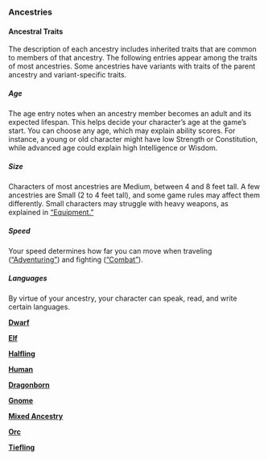 ### Ancestries

#### Ancestral Traits
The description of each ancestry includes inherited traits that are common to members of that ancestry.
The following entries appear among the traits of most ancestries.
Some ancestries have variants with traits of the parent ancestry and variant-specific traits.

##### Age
The age entry notes when an ancestry member becomes an adult and its expected lifespan.
This helps decide your character’s age at the game’s start.
You can choose any age, which may explain ability scores.
For instance, a young or old character might have low Strength or Constitution, while advanced age could explain high Intelligence or Wisdom.

##### Size
Characters of most ancestries are Medium, between 4 and 8 feet tall.
A few ancestries are Small (2 to 4 feet tall), and some game rules may affect them differently.
Small characters may struggle with heavy weapons, as explained in [“Equipment.”](#Equipment_equipment)

##### Speed
Your speed determines how far you can move when traveling ([“Adventuring”](#adventuring)) and fighting ([“Combat”](#combat)).

##### Languages
By virtue of your ancestry, your character can speak, read, and write certain languages.

[**Dwarf**](./Ancestries/Dwarf.md)

[**Elf**](./Ancestries/Elf.md)

[**Halfling**](./Ancestries/Halfling.md)

[**Human**](./Ancestries/Human.md)

[**Dragonborn**](./Ancestries/Dragonborn.md)

[**Gnome**](./Ancestries/Gnome.md)

[**Mixed Ancestry**](./Ancestries/Mixed_Ancestry.md)

[**Orc**](./Ancestries/Orc.md)

[**Tiefling**](./Ancestries/Tiefling.md)
